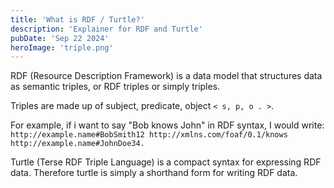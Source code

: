 ```yaml
---
title: 'What is RDF / Turtle?'
description: 'Explainer for RDF and Turtle'
pubDate: 'Sep 22 2024'
heroImage: 'triple.png'
---
```

RDF (Resource Description Framework) is a data model that structures data as semantic triples, or RDF triples or simply triples.

Triples are made up of subject, predicate, object ```< s, p, o . >```.

For example, if i want to say "Bob knows John" in RDF syntax, I would write: 
```http://example.name#BobSmith12 http://xmlns.com/foaf/0.1/knows http://example.name#JohnDoe34.```

Turtle (Terse RDF Triple Language) is a compact syntax for expressing RDF data. Therefore turtle is simply a shorthand form for writing RDF data.
